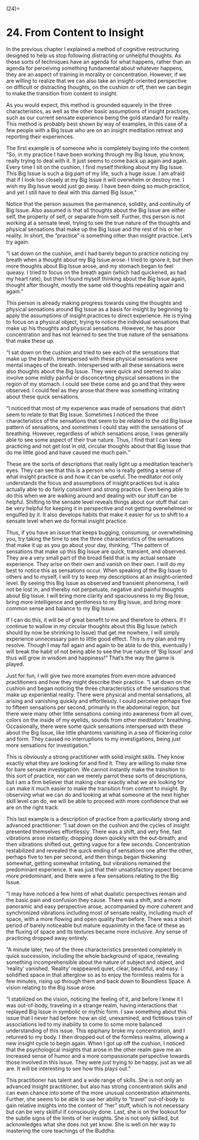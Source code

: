 

(24)=

# 24. From Content to Insight



In the previous chapter I explained a method of cognitive restructuring designed to help us stop following distracting or unhelpful thoughts. As those sorts of techniques have an agenda for what happens, rather than an agenda for perceiving something fundamental about whatever happens, they are an aspect of training in morality or concentration. However, if we are willing to realize that we can also take an insight-oriented perspective on difficult or distracting thoughts, on the cushion or off, then we can begin to make the transition from content to insight.

As you would expect, this method is grounded squarely in the three characteristics, as well as the other basic assumptions of insight practices, such as our current sensate experience being the gold standard for reality. This method is probably best shown by way of examples, in this case of a few people with a Big Issue who are on an insight meditation retreat and reporting their experiences.

The first example is of someone who is completely buying into the content. “So, in my practice I have been working through my Big Issue, you know, really trying to deal with it. It just seems to come back up again and again. Every time I sit on the cushion, I find myself thinking about my Big Issue. This Big Issue is such a big part of my life, such a huge issue. I am afraid that if I look too closely at my Big Issue it will overwhelm or destroy me. I wish my Big Issue would just go away. I have been doing so much practice, and yet I still have to deal with this darned Big Issue.”

Notice that the person assumes the permanence, solidity, and continuity of Big Issue. Also assumed is that all thoughts about the Big Issue are either self, the property of self, or separate from self. Further, this person is not working at a sensate level, trying to see the true nature of the thoughts and physical sensations that make up the Big Issue and the rest of his or her reality. In short, the “practice” is something other than insight practice. Let’s try again.

“I sat down on the cushion, and I had barely begun to practice noticing my breath when a thought about my Big Issue arose. I tried to ignore it, but then more thoughts about Big Issue arose, and my stomach began to feel queasy. I tried to focus on the breath again (which had quickened, as had my heart rate), but then I found myself thinking about the Big Issue again, thought after thought, mostly the same old thoughts repeating again and again.”

This person is already making progress towards using the thoughts and physical sensations around Big Issue as a basis for insight by beginning to apply the assumptions of insight practices to direct experience. He is trying to focus on a physical object, trying to notice the individual sensations that make up his thoughts and physical sensations. However, he has poor concentration and has not learned to see the true nature of the sensations that make these up.

“I sat down on the cushion and tried to see each of the sensations that make up the breath. Interspersed with these physical sensations were mental images of the breath. Interspersed with all these sensations were also thoughts about the Big Issue. They were quick and seemed to also involve some mildly painful or disconcerting physical sensations in the region of my stomach. I could see these come and go and that they were observed. I could feel as they arose that there was something irritating about these quick sensations.

“I noticed that most of my experience was made of sensations that didn’t seem to relate to that Big Issue. Sometimes I noticed the three characteristics of the sensations that seem to be related to the old Big Issue pattern of sensations, and sometimes I could stay with the sensations of breathing. However, regardless of which sensations arose, I was generally able to see some aspect of their true nature. Thus, I find that I can keep practicing and not get lost in old, circular thoughts about that Big Issue that do me little good and have caused me much pain.”

These are the sorts of descriptions that really light up a meditation teacher’s eyes. They can see that this is a person who is really getting a sense of what insight practice is and how it can be useful. The meditator not only understands the focus and assumptions of insight practices but is also actually able to do fairly consistent and strong practice. Even being able to do this when we are walking around and dealing with our stuff can be helpful. Shifting to the sensate level reveals things about our stuff that can be very helpful for keeping it in perspective and not getting overwhelmed or engulfed by it. It also develops habits that make it easier for us to shift to a sensate level when we do formal insight practice.

Thus, if you have an issue that keeps bugging, consuming, or overwhelming you, try taking the time to see the three characteristics of the sensations that make it up as you go about your day, thinking, “The pattern of sensations that make up this Big Issue are quick, transient, and observed. They are a very small part of the broad field that is my actual sensate experience. They arise on their own and vanish on their own. I will do my best to notice this as sensations occur. When speaking of the Big Issue to others and to myself, I will try to keep my descriptions at an insight-oriented level. By seeing this Big Issue as observed and transient phenomena, I will not be lost in, and thereby not perpetuate, negative and painful thoughts about Big Issue. I will bring more clarity and spaciousness to my Big Issue, bring more intelligence and gentleness to my Big Issue, and bring more common sense and balance to my Big Issue.

If I can do this, it will be of great benefit to me and therefore to others. If I continue to wallow in my circular thoughts about this Big Issue (which should by now be shrinking to Issue) that get me nowhere, I will simply experience unnecessary pain to little good effect. This is my plan and my resolve. Though I may fail again and again to be able to do this, eventually I will break the habit of not being able to see the true nature of ‘Big Issue’ and thus will grow in wisdom and happiness!” That’s the way the game is played.

Just for fun, I will give two more examples from even more advanced practitioners and how they might describe their practice. “I sat down on the cushion and began noticing the three characteristics of the sensations that make up experiential reality. There were physical and mental sensations, all arising and vanishing quickly and effortlessly. I could perceive perhaps five to fifteen sensations per second, primarily in the abdominal region, but there were many other little sensations coming into awareness from all over, colors on the inside of my eyelids, sounds from other meditators’ breathing. Occasionally, there were some quick sensations interspersed with these about the Big Issue, like little phantoms vanishing in a sea of flickering color and form. They caused no interruptions to my investigations, being just more sensations for investigation.”

This is obviously a strong practitioner with solid insight skills. They know exactly what they are looking for and find it. They are willing to make time for bare sensate investigation. We cannot instantly make the transition to this sort of practice, nor can we merely parrot these sorts of descriptions, but I am a firm believer that making clear exactly what we are looking for can make it much easier to make the transition from content to insight. By observing what we can do and looking at what someone at the next higher skill level can do, we will be able to proceed with more confidence that we are on the right track.

This last example is a description of practice from a particularly strong and advanced practitioner: “I sat down on the cushion and the cycles of insight presented themselves effortlessly. There was a shift, and very fine, fast vibrations arose instantly, dropping down quickly with the out-breath, and then vibrations shifted out, getting vague for a few seconds. Concentration restabilized and revealed the quick ending of sensations one after the other, perhaps five to ten per second, and then things began thickening somewhat, getting somewhat irritating, but vibrations remained the predominant experience. It was just that their unsatisfactory aspect became more predominant, and there were a few sensations relating to the Big Issue.

“I may have noticed a few hints of what dualistic perspectives remain and the basic pain and confusion they cause. There was a shift, and a more panoramic and easy perspective arose, accompanied by more coherent and synchronized vibrations including most of sensate reality, including much of space, with a more flowing and open quality than before. There was a short period of barely noticeable but mature equanimity in the face of these as the fluxing of space and its textures became more inclusive. Any sense of practicing dropped away entirely.

“A minute later, two of the three characteristics presented completely in quick succession, including the whole background of space, revealing something incomprehensible about the nature of subject and object, and ‘reality’ vanished. ‘Reality’ reappeared quiet, clear, beautiful, and easy. I solidified space in that afterglow so as to enjoy the formless realms for a few minutes, rising up through them and back down to Boundless Space. A vision relating to the Big Issue arose.

“I stabilized on the vision, noticing the feeling of it, and before I knew it I was out-of-body, traveling in a strange realm, having interactions that replayed Big Issue in symbolic or mythic form. I saw something about this issue that I never had before: how an old, unexamined, and fictitious train of associations led to my inability to come to some more balanced understanding of this issue. This epiphany broke my concentration, and I returned to my body. I then dropped out of the formless realms, allowing a new insight cycle to begin again. When I got up off the cushion, I noticed that the psychological insights that arose in the other realm gave me an increased sense of humor and a more compassionate perspective towards those involved in this issue. They were just trying to be happy, just as we all are. It will be interesting to see how this plays out.”

This practitioner has talent and a wide range of skills. She is not only an advanced insight practitioner, but also has strong concentration skills and can even chance into some of the more unusual concentration attainments. Further, she seems to be able to use her ability to “travel” out-of-body to gain relative insights into the content of “her” stuff, which is not necessary but can be very skillful if consciously done. Last, she is on the lookout for the subtle signs of the limits of her insights. She is not only skilled, but acknowledges what she does not yet know. She is well on her way to mastering the core teachings of the Buddha.